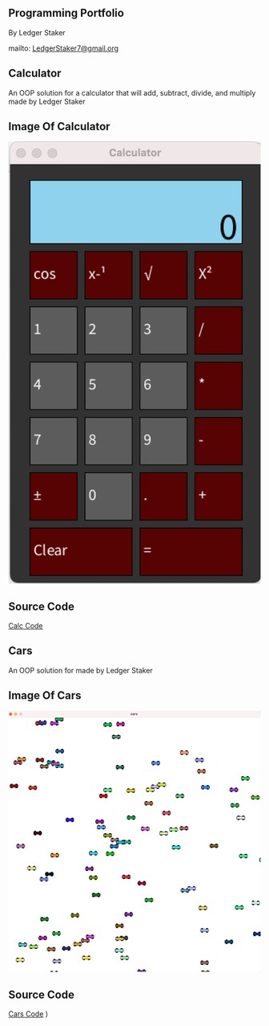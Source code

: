 ## Programming Portfolio 
By Ledger Staker

mailto: LedgerStaker7@gmail.org

## Calculator
An OOP solution for a calculator that will add, subtract, divide, and multiply made by Ledger Staker

## Image Of Calculator
![Calc](https://github.com/LedgerStaker/Programming/blob/main/IMAGES/Calc.png?raw=true)

## Source Code
[Calc Code](https://github.com/LedgerStaker/Programming/files/8755393/Calculator.zip)

## Cars
An OOP solution for  made by Ledger Staker

## Image Of Cars
![Cars](https://github.com/LedgerStaker/Programming/blob/main/IMAGES/Cars.png?raw=true)

## Source Code
[Cars Code](https://github.com/LedgerStaker/Programming/files/8755474/cars.zip)
)
